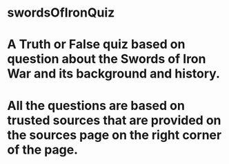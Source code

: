 # swordsOfIronQuiz
# A Truth or False quiz based on question about the Swords of Iron War and its background and history.
# All the questions are based on trusted sources that are provided on the sources page on the right corner of the page.
